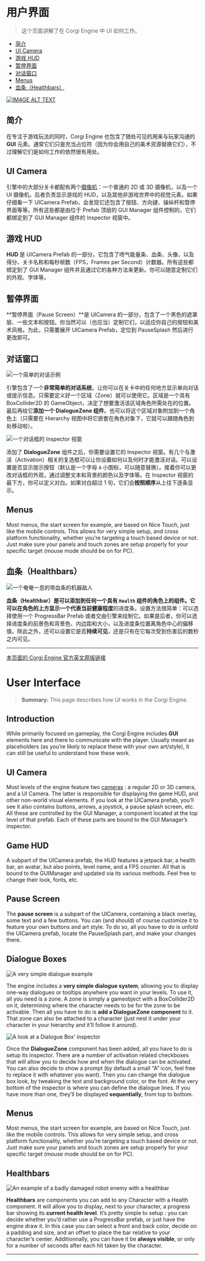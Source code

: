 # 用户界面

> 这个页面讲解了在 Corgi Engine 中 UI 如何工作。

- [简介](#简介)
- [UI Camera](#UI-Camera)
- [游戏 HUD](#游戏-HUD)
- [暂停界面](#暂停界面)
- [对话窗口](#对话窗口)
- [Menus](#Menus)
- [血条（Healthbars）](#血条Healthbars)

[![IMAGE ALT TEXT](http://img.youtube.com/vi/gGqtZwpxAmM/0.jpg)](https://youtu.be/gGqtZwpxAmM "Corgi Engine Tutorial : User Interface")

## 简介

在专注于游戏玩法的同时，Corgi Engine 也包含了随处可见的用来与玩家沟通的 **GUI** 元素。通常它们只是充当占位符（因为你会用自己的美术资源替换它们），不过理解它们是如何工作的依然很有用处。

## UI Camera

引擎中的大部分关卡都配有两个[摄像机](https://github.com/Caizc/corgi-engine-docs/blob/master/3.General/3-9.%E6%91%84%E5%83%8F%E6%9C%BA.md)：一个普通的 2D 或 3D 摄像机，以及一个 UI 摄像机。后者负责显示游戏的 HUD，以及其他非游戏世界中的视觉元素。如果仔细看一下 UICamera Prefab，会发现它还包含了按钮、方向键、操纵杆和暂停界面等等。所有这些都是由位于 Prefab 顶层的 GUI Manager 组件控制的，它们都绑定到了 GUI Manager 组件的 Inspector 视窗中。

## 游戏 HUD

**HUD** 是 UICamera Prefab 的一部分，它包含了喷气能量条、血条、头像，以及得分、关卡名称和每秒帧数（FPS，Frames per Second）计数器。所有这些都绑定到了 GUI Manager 组件并且通过它的各种方法来更新。你可以随意定制它们的外观、字体等。

## 暂停界面

**暂停界面（Pause Screen）**是 UICamera 的一部分，包含了一个黑色的遮罩层、一些文本和按钮。你当然可以（也应当）定制它们，以适应你自己的按钮和美术风格。为此，只需要展开 UICamera Prefab，定位到 PauseSplash 然后进行更改即可。

## 对话窗口

![一个简单的对话示例](media/15014817559889.jpg)

引擎包含了一个**非常简单的对话系统**，让你可以在关卡中的任何地方显示单向对话或提示信息。只需要定义好一个区域（Zone）就可以使用它。区域是一个具有 BoxCollider2D 的 GameObject，决定了想要激活该区域角色所需处在的位置。最后再给它**添加一个 DialogueZone 组件**。也可以将这个区域对象附加到一个角色上（只需要在 Hierarchy 视图中将它嵌套在角色对象下，它就可以跟随角色到处移动啦）。

![一个对话框的 Inspector 视窗](media/15014825032837.jpg)

添加了 **DialogueZone** 组件之后，你需要设置它的 Inspector 视窗。有几个与激活（Activation）相关的复选框可以让你设置如何以及何时才能激活对话。可以设置是否显示提示按钮（默认是一个字母 `A` 小图标，可以随意替换）。接着你可以更改对话框的外观，通过调整文本和背景的颜色以及字体等。在 Inspector 视窗的最下方，你可以定义对白。如果对白超过 1 句，它们会**按照顺序**从上往下逐条显示。

## Menus

Most menus, the start screen for example, are based on Nice Touch, just like the mobile controls. This allows for very simple setup, and cross platform functionality, whether you’re targeting a touch based device or not. Just make sure your panels and touch zones are setup properly for your specific target (mouse mode should be on for PC).

## 血条（Healthbars）

![一个奄奄一息的带血条的机器敌人](media/15014835521919.jpg)

**血条（Healthbar）**是可以添加到任何一个具有 `Health` 组件的角色上的组件。它可以在角色的上方显示一个代表**当前健康程度**的进度条。设置方法很简单：可以选择使用一个 ProgressBar Prefab 或者交由引擎来绘制它。如果是后者，你可以选择进度条的前景色和背景色、内边距和大小，以及进度条位置离角色中心的偏移值。除此之外，还可以设置它是否**持续可见**，还是只有在它每次受到伤害后的数秒之内可见。

-------

[本页面的 Corgi Engine 官方英文原版链接](http://corgi-engine-docs.moremountains.com/ui.html)

# User Interface

> **Summary:** This page describes how UI works in the Corgi Engine.

## Introduction

While primarily focused on gameplay, the Corgi Engine includes **GUI** elements here and there to communicate with the player. Usually meant as placeholders (as you’re likely to replace these with your own art/style), it can still be useful to understand how these work.

## UI Camera

Most levels of the engine feature two [cameras](http://corgi-engine-docs.moremountains.com/cameras.html) : a regular 2D or 3D camera, and a UI Camera. The latter is responsible for displaying the game HUD, and other non-world visual elements. If you look at the UICamera prefab, you’ll see it also contains buttons, arrows, a joystick, a pause splash screen, etc. All these are controlled by the GUI Manager, a component located at the top level of that prefab. Each of these parts are bound to the GUI Manager’s inspector.

## Game HUD

A subpart of the UICamera prefab, the HUD features a jetpack bar, a health bar, an avatar, but also points, level name, and a FPS counter. All that is bound to the GUIManager and updated via its various methods. Feel free to change their look, fonts, etc.

## Pause Screen

The **pause screen** is a subpart of the UICamera, containing a black overlay, some text and a few buttons. You can (and should) of course customize it to feature your own buttons and art style. To do so, all you have to do is unfold the UICamera prefab, locate the PauseSplash part, and make your changes there.

## Dialogue Boxes

![A very simple dialogue example](media/15014817559889.jpg)

The engine includes a **very simple dialogue system**, allowing you to display one-way dialogues or tooltips anywhere you want in your levels. To use it, all you need is a zone. A zone is simply a gameobject with a BoxCollider2D on it, determining where the character needs to be for the zone to be activable. Then all you have to do is **add a DialogueZone component** to it. That zone can also be attached to a character (just nest it under your character in your hierarchy and it’ll follow it around).

![A look at a Dialogue Box' inspector](media/15014825032837.jpg)

Once the **DialogueZone** component has been added, all you have to do is setup its inspector. There are a number of activation related checkboxes that will allow you to decide how and when the dialogue can be activated. You can also decide to show a prompt (by default a small “A” icon, feel free to replace it with whatever you want). Then you can change the dialogue box look, by tweaking the text and background color, or the font. At the very bottom of the inspector is where you can define the dialogue lines. If you have more than one, they’ll be displayed **sequentially**, from top to bottom.

## Menus

Most menus, the start screen for example, are based on Nice Touch, just like the mobile controls. This allows for very simple setup, and cross platform functionality, whether you’re targeting a touch based device or not. Just make sure your panels and touch zones are setup properly for your specific target (mouse mode should be on for PC).

## Healthbars

![An example of a badly damaged robot enemy with a healthbar](media/15014835521919.jpg)

**Healthbars** are components you can add to any Character with a Health component. It will allow you to display, next to your character, a progress bar showing its **current health level**. It’s pretty simple to setup : you can decide whether you’d rather use a ProgressBar prefab, or just have the engine draw it. In this case you can select a front and back color, decide on a padding and size, and an offset to place the bar relative to your character’s center. Additionnally, you can have it be **always visible**, or only for a number of seconds after each hit taken by the character.

-------

